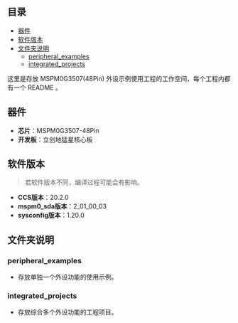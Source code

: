 ## 目录
* [器件](#器件)
* [软件版本](#软件版本)
* [文件夹说明](#文件夹说明)
  * [peripheral_examples](#peripheral_examples)
  * [integrated_projects](#integrated_projects)

这里是存放 MSPM0G3507(48Pin) 外设示例使用工程的工作空间，每个工程内都有一个 README 。

## 器件
- **芯片**：MSPM0G3507-48Pin
- **开发板**：立创地猛星核心板

## 软件版本
> 若软件版本不同，编译过程可能会有影响。
- **CCS版本**：20.2.0
- **mspm0_sda版本**：2_01_00_03
- **sysconfig版本**：1.20.0

## 文件夹说明
### peripheral_examples
- 存放单独一个外设功能的使用示例。
### integrated_projects
- 存放综合多个外设功能的工程项目。